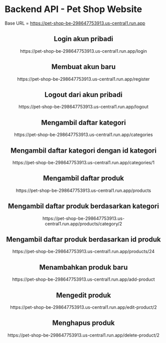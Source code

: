 # Backend API - Pet Shop Website

Base URL = https://pet-shop-be-298647753913.us-central1.run.app

<h2 align="center">Login akun pribadi</h2>
<p align="center">https://pet-shop-be-298647753913.us-central1.run.app/login</p>

<h2 align="center">Membuat akun baru</h2>
<p align="center">https://pet-shop-be-298647753913.us-central1.run.app/register</p>

<h2 align="center">Logout dari akun pribadi</h2>
<p align="center">https://pet-shop-be-298647753913.us-central1.run.app/logout</p>

<h2 align="center">Mengambil daftar kategori</h2>
<p align="center">https://pet-shop-be-298647753913.us-central1.run.app/categories</p>

<h2 align="center">Mengambil daftar kategori dengan id kategori</h2>
<p align="center">https://pet-shop-be-298647753913.us-central1.run.app/categories/1</p>

<h2 align="center">Mengambil daftar produk</h2>
<p align="center">https://pet-shop-be-298647753913.us-central1.run.app/products</p>

<h2 align="center">Mengambil daftar produk berdasarkan kategori</h2>
<p align="center">https://pet-shop-be-298647753913.us-central1.run.app/products/category/2</p>

<h2 align="center">Mengambil daftar produk berdasarkan id produk</h2>
<p align="center">https://pet-shop-be-298647753913.us-central1.run.app/products/24</p>

<h2 align="center">Menambahkan produk baru</h2>
<p align="center">https://pet-shop-be-298647753913.us-central1.run.app/add-product</p>

<h2 align="center">Mengedit produk </h2>
<p align="center">https://pet-shop-be-298647753913.us-central1.run.app/edit-product/2</p>

<h2 align="center">Menghapus produk </h2>
<p align="center">https://pet-shop-be-298647753913.us-central1.run.app/delete-product/2</p>
